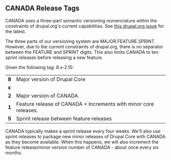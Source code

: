 ## CANADA Release Tags

CANADA uses a three-part semantic versioning nomenclature within the
constraints of drupal.org's current capabilities. See
[this drupal.org issue](https://www.drupal.org/node/1612910) for the latest.

The three parts of our versioning system are MAJOR.FEATURE.SPRINT. However, due
to the current constraints of drupal.org, there is no separator between the
FEATURE and SPRINT digits. This also limits CANADA to ten sprint releases
before releasing a new feature.

Given the following tag: 8.x-2.15:

|       |                              |
|-------|------------------------------|
| __8__ | Major version of Drupal Core |
| __x__ |  |
| __2__ | Major version of CANADA |
| __1__ | Feature release of CANADA + Increments with minor core releases. |
| __5__ | Sprint release between feature releases |

CANADA typically makes a sprint release every four weeks. We'll also use
sprint releases to package new minor releases of Drupal Core with CANADA as
they become available. When this happens, we will also increment the feature
release/minor version number of CANADA - about once every six months.

<!-- Links Referenced -->

[lightning]:                  https://github.com/acquia/lightning
[wxt-project]:                https://github.com/drupalwxt/wxt-project
